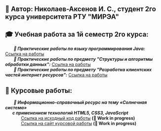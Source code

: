 ## 👋 Автор: Николаев-Аксенов И. С., студент 2го курса университета РТУ "МИРЭА"

## 🎓 Учебная работа за 1й семестр 2го курса:
&nbsp;&nbsp;&nbsp;&nbsp;&nbsp;&nbsp;
<b><i>📒 Практические работы по языку программирования Java:</b></i> <a href="https://github.com/Frischmann/JavaPR/">Ссылка на работы</a><br>
&nbsp;&nbsp;&nbsp;&nbsp;&nbsp;&nbsp;
<b><i>📕 Практические работы по предмету "Структуры и алгоритмы обработки данных":</b></i> <a href="https://github.com/Frischmann/SiAOD/">Ссылка на работы</a><br>
&nbsp;&nbsp;&nbsp;&nbsp;&nbsp;&nbsp;
<b><i>📓 Практические работы по предмету "Разработка клиентских частей интернет ресурсов":</b></i> <a href="https://github.com/Frischmann/WebDev/">Ссылка на работы</a>
<br>
## 📜 Курсовые работы:
&nbsp;&nbsp;&nbsp;&nbsp;&nbsp;&nbsp;
<b><i>🌌 Информационно-справочный ресурс на тему «Солнечная система»<br>
&nbsp;&nbsp;&nbsp;&nbsp;&nbsp;&nbsp;
  с применением технологий HTML5, CSS3, JavaScript</b></i></b><br>
&nbsp;&nbsp;&nbsp;&nbsp;&nbsp;&nbsp;&nbsp;&nbsp;&nbsp;&nbsp;&nbsp;&nbsp;
  <a href="https://github.com/Frischmann/SolarSystemCW">Ссылка на исходный код работы</a> <b>(🔧 Work in progress)</b><br>
&nbsp;&nbsp;&nbsp;&nbsp;&nbsp;&nbsp;&nbsp;&nbsp;&nbsp;&nbsp;&nbsp;&nbsp;
  <a href="https://frischmann.github.io/SolarSystemCW/">Ссылка на сайт курсовой работы</a> <b>(🔧 Work in progress)</b>
  
